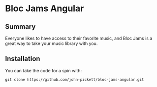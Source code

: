 # Bloc Jams Angular

## Summary
Everyone likes to have access to their favorite music, and Bloc Jams is a great way to take your music library with you.

## Installation
You can take the code for a spin with:
```
git clone https://github.com/john-pickett/bloc-jams-angular.git
```
